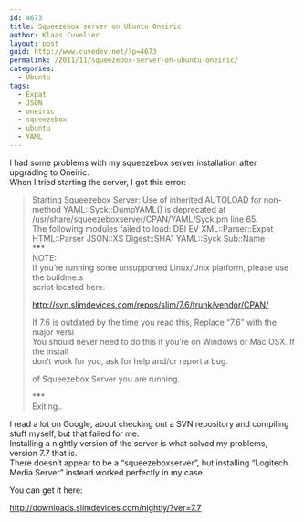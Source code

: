 ```yaml
---
id: 4673
title: Squeezebox server on Ubuntu Oneiric
author: Klaas Cuvelier
layout: post
guid: http://www.cuvedev.net/?p=4673
permalink: /2011/11/squeezebox-server-on-ubuntu-oneiric/
categories:
  - Ubuntu
tags:
  - Expat
  - JSON
  - oneiric
  - squeezebox
  - ubuntu
  - YAML
---
```

I had some problems with my squeezebox server installation after upgrading to Oneiric.  
When I tried starting the server, I got this error:

> Starting Squeezebox Server: Use of inherited AUTOLOAD for non-method YAML::Syck::DumpYAML() is deprecated at /usr/share/squeezeboxserver/CPAN/YAML/Syck.pm line 65.  
> The following modules failed to load: DBI EV XML::Parser::Expat HTML::Parser JSON::XS Digest::SHA1 YAML::Syck Sub::Name  
> \***\****  
> NOTE:  
> If you&#8217;re running some unsupported Linux/Unix platform, please use the buildme.s  
> script located here:
> 
> http://svn.slimdevices.com/repos/slim/7.6/trunk/vendor/CPAN/
> 
> If 7.6 is outdated by the time you read this, Replace &#8220;7.6&#8221; with the major versi  
> You should never need to do this if you&#8217;re on Windows or Mac OSX. If the install  
> don&#8217;t work for you, ask for help and/or report a bug.
> 
> of Squeezebox Server you are running.
> 
> \***\****  
> Exiting..

I read a lot on Google, about checking out a SVN repository and compiling stuff myself, but that failed for me.  
Installing a nightly version of the server is what solved my problems, version 7.7 that is.  
There doesn&#8217;t appear to be a &#8220;squeezeboxserver&#8221;, but installing &#8220;Logitech Media Server&#8221; instead worked perfectly in my case.

You can get it here:

http://downloads.slimdevices.com/nightly/?ver=7.7